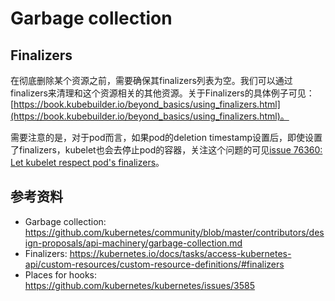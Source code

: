 # Garbage collection

## Finalizers

在彻底删除某个资源之前，需要确保其finalizers列表为空。我们可以通过finalizers来清理和这个资源相关的其他资源。关于Finalizers的具体例子可见：[https://book.kubebuilder.io/beyond_basics/using_finalizers.html](https://book.kubebuilder.io/beyond_basics/using_finalizers.html)。

需要注意的是，对于pod而言，如果pod的deletion timestamp设置后，即使设置了finalizers，kubelet也会去停止pod的容器，关注这个问题的可见[issue 76360: Let kubelet respect pod's finalizers](https://github.com/kubernetes/kubernetes/issues/76360)。

## 参考资料

* Garbage collection: https://github.com/kubernetes/community/blob/master/contributors/design-proposals/api-machinery/garbage-collection.md
* Finalizers: https://kubernetes.io/docs/tasks/access-kubernetes-api/custom-resources/custom-resource-definitions/#finalizers
* Places for hooks: https://github.com/kubernetes/kubernetes/issues/3585